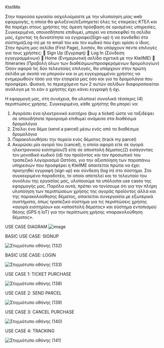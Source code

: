 KtellMe 

Στην παρούσα εργασία ασχολούμαστε με την υλοποίηση μίας web εφαρμογής, η οποία θα φιλοξενεί/εξυπηρετεί όλες τις εταιρείες ΚΤΕΛ και θα παρέχει στους χρήστες της άμεση πρόσβαση σε ορισμένες υπηρεσίες. Συγκεκριμένα, οποιοσδήποτε επιθυμεί, μπορεί να επισκεφθεί τη σελίδα μας, έχοντας τη δυνατότητα να εγγραφεί(Sign-up) ή να συνδεθεί στο σύστημα(Log-in) με το email του και τον κωδικό που έχει ορίσει ο ίδιος. Στην πρώτη μας σελίδα (First Page), λοιπόν, θα υπάρχουν πέντε επιλογές για τους χρήστες: 
	Sign Up (Εγγραφή)
	Log In (Σύνδεση εγγεγραμμένων)
	Home (Ενημερωτική σελίδα σχετικά με την KtellME)
	Itineraries (Προβολή όλων των διαθέσιμων/προσφερόμενων δρομολογίων)
Όσον αφορά τις δύο τελευταίες επιλογές, θα υπάρχουν στην πρώτη σελίδα με σκοπό να μπορούν και οι μη εγγεγραμμένοι χρήστες να ενημερωθούν τόσο για την εταιρεία μας όσο και για τα δρομολόγια που προσφέρει. Φυσικά, το περιεχόμενο των 2 αυτών σελίδων διαφοροποιείται ανάλογα με το εάν ο χρήστης έχει κάνει εγγραφή ή όχι.

Η εφαρμογή μας, στη συνέχεια, θα υλοποιεί συνολικά τέσσερις (4) περιπτώσεις χρήσης. Συγκεκριμένα, κάθε χρήστης θα μπορεί να:
1.	Αγοράσει ένα ηλεκτρονικό εισιτήριο (buy a ticket) ώστε να ταξιδέψει σε οποιοδήποτε προορισμό επιθυμεί ανάμεσα στα διαθέσιμα δρομολόγια
2.	Στείλει ένα δέμα (send a parcel) μέσω ενός από τα διαθέσιμα δρομολόγια
3.	Παρακολουθήσει την πορεία ενός δέματος (track my parcel)
4.	Ακυρώσει μία αγορά του (cancel), η οποία αφορά είτε σε αγορά ηλεκτρονικού εισιτηρίου(1) είτε σε αποστολή δέματος(2) εισάγοντας τον μοναδικό κωδικό (id) του προϊόντος και τον προσωπικό του τραπεζικό λογαριασμό 
Ωστόσο, για την αξιοποίηση των παραπάνω υπηρεσιών που προσφέρει η KtellME απαιτείται πρώτα να έχει προηγηθεί εγγραφή (sign up) και σύνδεση (log in) στο σύστημα.
Στο συγκεκριμένο παραδοτέο, το οποίο αποτελεί και το τελευταίο του συνόλου της εργασίας μας, υλοποιούμε τα υπόλοιπα use cases της εφαρμογής μας. Παρόλα αυτά, πρέπει να τονίσουμε ότι για την πλήρη υλοποίηση των περιπτώσεων χρήσης της αγοράς προϊόντος αλλά και της παρακολούθησης δέματος, απαιτείται συνεργασία με εξωτερικά συστήματα, όπως τραπεζικό σύστημα για τις περιπτώσεις χρήσης «αγορά εισιτηρίου» και «αποστολή δέματος» και σύστημα εντοπισμού θέσης (GPS ή IoT) για την περίπτωση χρήσης «παρακολούθηση δέματος».

USE CASE DIAGRAM
![image](https://user-images.githubusercontent.com/57221590/145473104-856805c0-f5a5-4144-a485-cc453e2de28c.png)


BASIC USE CASE: SIGNUP

![Στιγμιότυπο οθόνης (132)](https://user-images.githubusercontent.com/57221590/145474520-d19259e9-be5a-4302-bf3e-ff23d0acc06e.png)


BASIC USE CASE: LOGIN

![Στιγμιότυπο οθόνης (133)](https://user-images.githubusercontent.com/57221590/145474703-a2bda1e9-9e92-4b42-904c-2778fdb44234.png)


USE CASE 1: TICKET PURCHASE

![Στιγμιότυπο οθόνης (138)](https://user-images.githubusercontent.com/57221590/145475558-54ba93f9-a296-4885-906a-3172eece9505.png)


USE CASE 2: SEND PARCEL

![Στιγμιότυπο οθόνης (139)](https://user-images.githubusercontent.com/57221590/145475976-30e058c7-6b77-4947-803b-6e898d9eee08.png)


USE CASE 3: CANCEL PURCHASE

![Στιγμιότυπο οθόνης (140)](https://user-images.githubusercontent.com/57221590/145476249-092f8bbb-dc08-4a69-872b-290a769c6e09.png)


USE CASE 4: TRACKING

![Στιγμιότυπο οθόνης (141)](https://user-images.githubusercontent.com/57221590/145476365-76f7110d-b896-4946-8808-9d07306ed356.png)






